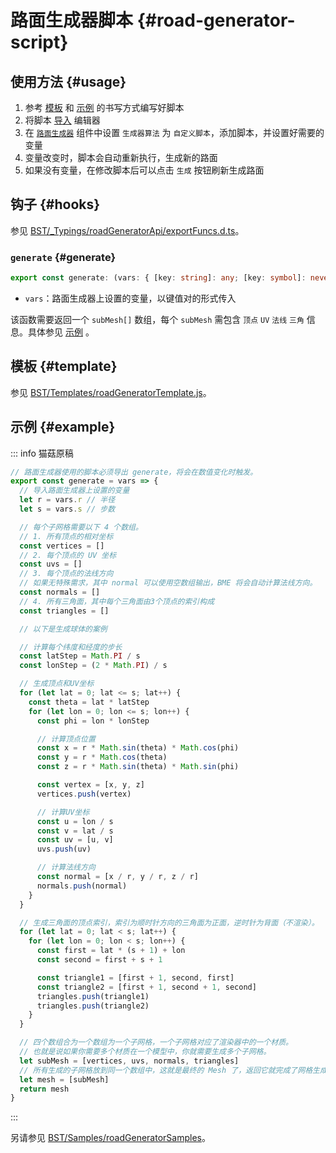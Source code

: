 # 路面生成器脚本 {#road-generator-script}

## 使用方法 {#usage}

1. 参考 [模板](#template) 和 [示例](#example) 的书写方式编写好脚本
2. 将脚本 [导入](../advanced/assets#scripts) 编辑器
3. 在 [`路面生成器`](../advanced/item/roadGenerator#custom-script) 组件中设置 `生成器算法` 为 `自定义脚本`，添加脚本，并设置好需要的变量
4. 变量改变时，脚本会自动重新执行，生成新的路面
5. 如果没有变量，在修改脚本后可以点击 `生成` 按钮刷新生成路面

## 钩子 {#hooks}

参见 [BST/\_Typings/roadGeneratorApi/exportFuncs.d.ts](https://github.com/Withered-Flower-0422/BST/blob/main/_Typings/roadGeneratorApi/exportFuncs.d.ts)。

### `generate` {#generate}

```ts
export const generate: (vars: { [key: string]: any; [key: symbol]: never }) => Mesh
```

- `vars`：路面生成器上设置的变量，以键值对的形式传入

该函数需要返回一个 `subMesh[]` 数组，每个 `subMesh` 需包含 `顶点` `UV` `法线` `三角` 信息。具体参见 [示例](#example) 。

## 模板 {#template}

参见 [BST/Templates/roadGeneratorTemplate.js](https://github.com/Withered-Flower-0422/BST/blob/main/Templates/roadGeneratorTemplate.js)。

## 示例 {#example}

::: info 猫菇原稿

```js
// 路面生成器使用的脚本必须导出 generate，将会在数值变化时触发。
export const generate = vars => {
  // 导入路面生成器上设置的变量
  let r = vars.r // 半径
  let s = vars.s // 步数

  // 每个子网格需要以下 4 个数组。
  // 1. 所有顶点的相对坐标
  const vertices = []
  // 2. 每个顶点的 UV 坐标
  const uvs = []
  // 3. 每个顶点的法线方向
  // 如果无特殊需求，其中 normal 可以使用空数组输出，BME 将会自动计算法线方向。
  const normals = []
  // 4. 所有三角面，其中每个三角面由3个顶点的索引构成
  const triangles = []

  // 以下是生成球体的案例

  // 计算每个纬度和经度的步长
  const latStep = Math.PI / s
  const lonStep = (2 * Math.PI) / s

  // 生成顶点和UV坐标
  for (let lat = 0; lat <= s; lat++) {
    const theta = lat * latStep
    for (let lon = 0; lon <= s; lon++) {
      const phi = lon * lonStep

      // 计算顶点位置
      const x = r * Math.sin(theta) * Math.cos(phi)
      const y = r * Math.cos(theta)
      const z = r * Math.sin(theta) * Math.sin(phi)

      const vertex = [x, y, z]
      vertices.push(vertex)

      // 计算UV坐标
      const u = lon / s
      const v = lat / s
      const uv = [u, v]
      uvs.push(uv)

      // 计算法线方向
      const normal = [x / r, y / r, z / r]
      normals.push(normal)
    }
  }

  // 生成三角面的顶点索引，索引为顺时针方向的三角面为正面，逆时针为背面（不渲染）。
  for (let lat = 0; lat < s; lat++) {
    for (let lon = 0; lon < s; lon++) {
      const first = lat * (s + 1) + lon
      const second = first + s + 1

      const triangle1 = [first + 1, second, first]
      const triangle2 = [first + 1, second + 1, second]
      triangles.push(triangle1)
      triangles.push(triangle2)
    }
  }

  // 四个数组合为一个数组为一个子网格，一个子网格对应了渲染器中的一个材质。
  // 也就是说如果你需要多个材质在一个模型中，你就需要生成多个子网格。
  let subMesh = [vertices, uvs, normals, triangles]
  // 所有生成的子网格放到同一个数组中，这就是最终的 Mesh 了，返回它就完成了网格生成。
  let mesh = [subMesh]
  return mesh
}
```

:::

另请参见 [BST/Samples/roadGeneratorSamples](https://github.com/Withered-Flower-0422/BST/tree/main/Samples/roadGeneratorSamples)。
